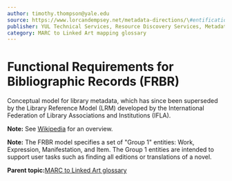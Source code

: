 ```yaml
---
author: timothy.thompson@yale.edu
source: https://www.lorcandempsey.net/metadata-directions/\#entification-strings-and-things
publisher: YUL Technical Services, Resource Discovery Services, Metadata Services Unit
category: MARC to Linked Art mapping glossary
---
```


# Functional Requirements for Bibliographic Records \(FRBR\)

Conceptual model for library metadata, which has since been superseded by the Library Reference Model \(LRM\) developed by the International Federation of Library Associations and Institutions \(IFLA\).

**Note:** See [Wikipedia](https://en.wikipedia.org/wiki/IFLA_Library_Reference_Model) for an overview.

**Note:** The FRBR model specifies a set of "Group 1" entities: Work, Expression, Manifestation, and Item. The Group 1 entities are intended to support user tasks such as finding all editions or translations of a novel.

**Parent topic:**[MARC to Linked Art glossary](../glossary/marc_to_linked_art_glossary.md)

